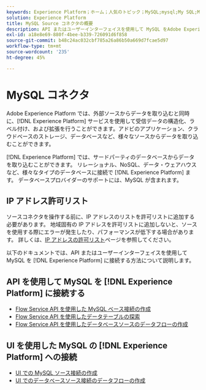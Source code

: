```yaml
---
keywords: Experience Platform；ホーム；人気のトピック；MySQL;mysql;My SQL;My SQL
solution: Experience Platform
title: MySQL Source コネクタの概要
description: API またはユーザーインターフェイスを使用して MySQL をAdobe Experience Platformに接続する方法について説明します。
exl-id: a18e8e69-880f-4bee-b339-726091d6f858
source-git-commit: b48c24ac032cbf785a26a86b50a669d7fcae5d97
workflow-type: tm+mt
source-wordcount: '235'
ht-degree: 45%

---
```


# MySQL コネクタ

Adobe Experience Platform では、外部ソースからデータを取り込むと同時に、[!DNL Experience Platform] サービスを使用して受信データの構造化、ラベル付け、および拡張を行うことができます。アドビのアプリケーション、クラウドベースのストレージ、データベースなど、様々なソースからデータを取り込むことができます。

[!DNL Experience Platform] では、サードパーティのデータベースからデータを取り込むことができます。 リレーショナル、NoSQL、データ・ウェアハウスなど、様々なタイプのデータベースに接続で [!DNL Experience Platform] ます。 データベースプロバイダーのサポートには、MySQL が含まれます。

## IP アドレス許可リスト

ソースコネクタを操作する前に、IP アドレスのリストを許可リストに追加する必要があります。 地域固有の IP アドレスを許可リストに追加しないと、ソースを使用する際にエラーが発生したり、パフォーマンスが低下する場合があります。 詳しくは、[IP アドレスの許可リスト](../../ip-address-allow-list.md)ページを参照してください。

以下のドキュメントでは、API またはユーザーインターフェイスを使用して MySQL を [!DNL Experience Platform] に接続する方法について説明します。

## API を使用して MySQL を [!DNL Experience Platform] に接続する

- [Flow Service API を使用した MySQL ベース接続の作成](../../tutorials/api/create/databases/mysql.md)
- [Flow Service API を使用したデータテーブルの探索](../../tutorials/api/explore/tabular.md)
- [Flow Service API を使用したデータベースソースのデータフローの作成](../../tutorials/api/collect/database-nosql.md)

## UI を使用した MySQL の [!DNL Experience Platform] への接続

- [UI での MySQL ソース接続の作成](../../tutorials/ui/create/databases/mysql.md)
- [UI でのデータベースソース接続のデータフローの作成](../../tutorials/ui/dataflow/databases.md)
